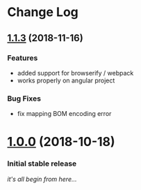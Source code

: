 # Change Log

<a name=""></a>
## [1.1.3](https://github.com/electron-userland/electron-builder/compare/v1.0.0...v1.1.3) (2018-11-16)

### Features
* added support for browserify / webpack
* works properly on angular project

### Bug Fixes
* fix mapping BOM encoding error

<a name=""></a>
# [1.0.0](https://github.com/electron-userland/electron-builder/compare/v0.7.2...v1.0.0) (2018-10-18)

### Initial stable release
_it's all begin from here..._



